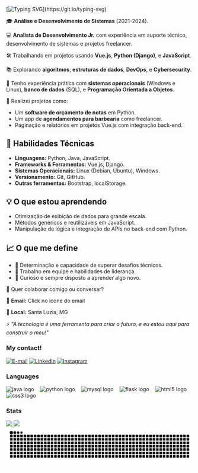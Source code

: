 <img align="right" alt="" height="300px" src="./me.png">

[![Typing SVG](https://readme-typing-svg.demolab.com?font=Fira+Code&pause=1000&color=38C2FF&random=false&width=435&lines=Ol%C3%A1!!+Sou+o+Marcos!)](https://git.io/typing-svg)



<section>
        <p>🎓 <strong> Análise e Desenvolvimento de Sistemas</strong> (2021-2024).</p>
        <p>💻 <strong>Analista de Desenvolvimento Jr.</strong> com experiência em suporte técnico, desenvolvimento de sistemas e projetos freelancer.</p>
        <p>🛠️ Trabalhando em projetos usando <strong>Vue.js</strong>, <strong>Python (Django)</strong>, e <strong>JavaScript</strong>.</p>
        <p>📚 Explorando <strong>algoritmos</strong>, <strong>estruturas de dados</strong>, <strong>DevOps</strong>, e <strong>Cybersecurity</strong>.</p>
        <p>🌟 Tenho experiência prática com <strong>sistemas operacionais</strong> (Windows e Linux), <strong>banco de dados</strong> (SQL), e <strong>Programação Orientada a Objetos</strong>.</p>
        <p>🔧 Realizei projetos como:</p>
        <ul>
            <li>Um <strong>software de orçamento de notas</strong> em Python.</li>
            <li>Um app de <strong>agendamentos para barbearia</strong> como freelancer.</li>
            <li>Paginação e relatórios em projetos Vue.js com integração back-end.</li>
        </ul>
    </section>
    <section>
        <h2>🚀 Habilidades Técnicas</h2>
        <ul>
            <li><strong>Linguagens:</strong> Python, Java, JavaScript.</li>
            <li><strong>Frameworks & Ferramentas:</strong> Vue.js, Django.</li>
            <li><strong>Sistemas Operacionais:</strong> Linux (Debian, Ubuntu), Windows.</li>
            <li><strong>Versionamento:</strong> Git, GitHub.</li>
            <li><strong>Outras ferramentas:</strong> Bootstrap, localStorage.</li>
        </ul>
    </section>
    <section>
        <h2>💡 O que estou aprendendo</h2>
        <ul>
            <li>Otimização de exibição de dados para grande escala.</li>
            <li>Métodos genéricos e reutilizáveis em JavaScript.</li>
            <li>Manipulação de lógica e integração de APIs no back-end com Python.</li>
        </ul>
    </section>
    <section>
        <h2>📈 O que me define</h2>
        <ul>
            <li>📌 Determinação e capacidade de superar desafios técnicos.</li>
            <li>🤝 Trabalho em equipe e habilidades de liderança.</li>
            <li>🌟 Curioso e sempre disposto a aprender algo novo.</li>
        </ul>
    </section>
    <footer>
        <p>💬 Quer colaborar comigo ou conversar?</p>
        <p>📧 <strong>Email:</strong> Click no icone do email</p>
        <p>📍 <strong>Local:</strong> Santa Luzia, MG</p>
        <p>⚡ <em>"A tecnologia é uma ferramenta para criar o futuro, e eu estou aqui para construir o meu!"</em></p>
    </footer>

<h3 align="left">My contact!</h3>

[![E-mail](https://img.shields.io/badge/-Email-000?style=for-the-badge&logo=microsoft-outlook&logoColor=blue&color:FFF)](mailto:marcosviinicius@gmail.com)
[![LinkedIn](https://img.shields.io/badge/-LinkedIn-000?style=for-the-badge&logo=linkedin&logoColor=blue&color:FFF)](https://www.linkedin.com/in/marcos-barbosa-b51516203/)
[![Instagram](https://img.shields.io/badge/-Instagram-000?style=for-the-badge&logo=instagram&logoColor=blue&color:FFF)](https://www.instagram.com/vintec.dev/)

<h3 align="left"> Languages</h3>

<div align="left">
  <img src="https://cdn.jsdelivr.net/gh/devicons/devicon/icons/java/java-original.svg" height="40" alt="java logo"  />
  <img width="8" />
  <img src="https://cdn.jsdelivr.net/gh/devicons/devicon/icons/python/python-original.svg" height="40" alt="python logo"  />
  <img width="8" />
  <img src="https://cdn.jsdelivr.net/gh/devicons/devicon/icons/mysql/mysql-original.svg" height="40" alt="mysql logo"  />
  <img width="8" />
  <img src="https://cdn.jsdelivr.net/gh/devicons/devicon/icons/flask/flask-original.svg" height="40" alt="flask logo"  />
  <img width="8" />
  <img src="https://cdn.jsdelivr.net/gh/devicons/devicon/icons/html5/html5-original.svg" height="40" alt="html5 logo"  />
  <img width="8" />
  <img src="https://cdn.jsdelivr.net/gh/devicons/devicon/icons/css3/css3-original.svg" height="40" alt="css3 logo"  />
  <img width="8" />
</div>

  
<h3 align="left">Stats</h3>
<div align="Left">
  <a href="https://github.com/MarcossBarbosa">
  <img height="180em" src="https://github-readme-stats.vercel.app/api?username=MarcossBarbosa&hide_title=true&include_all_commits=true&count_private=true&show_icons=true&line_height=25&langs_count=7&line_height=20&border_radius=10&theme=transparent&text_color=FFF&border_color=38C2FFFF&"/>   
  <img height="180em" src="https://github-readme-stats.vercel.app/api/top-langs/?username=MarcossBarbosa&layout=compact&line_height=25&text_color=FFF&border_color=38C2FFFF&title_color=38C2FFFF&langs_count=7&theme=transparent&border_radius=10"/>                       
</div>

<picture>
  <source media="(prefers-color-scheme: dark)" srcset="https://raw.githubusercontent.com/MarcossBarbosa/MarcossBarbosa/output/github-contribution-grid-snake-dark.svg">
  <source media="(prefers-color-scheme: light)" srcset="https://raw.githubusercontent.com/MarcossBarbosa/MarcossBarbosa/output/github-contribution-grid-snake.svg">
  <img alt="github contribution grid snake animation" src="https://raw.githubusercontent.com/MarcossBarbosa/MarcossBarbosa/output/github-contribution-grid-snake.svg">
</picture>
    
<div style="display: inline_block"><br>

 
  
 
